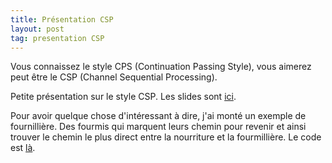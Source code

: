 ```yaml
---
title: Présentation CSP
layout: post
tag: presentation CSP 
---
```


Vous connaissez le style CPS (Continuation Passing Style),
vous aimerez peut être le CSP (Channel Sequential Processing).

Petite présentation sur le style CSP.
Les slides sont [ici](http://benzen.github.io/ANT-csp/).

Pour avoir quelque chose d'intéressant à dire, j'ai monté un exemple
de fournillière. Des fourmis qui marquent leurs chemin pour revenir et ainsi
trouver le chemin le plus direct entre la nourriture et la fourmillière.
Le code est [là](https://github.com/benzen/ANT-csp).
